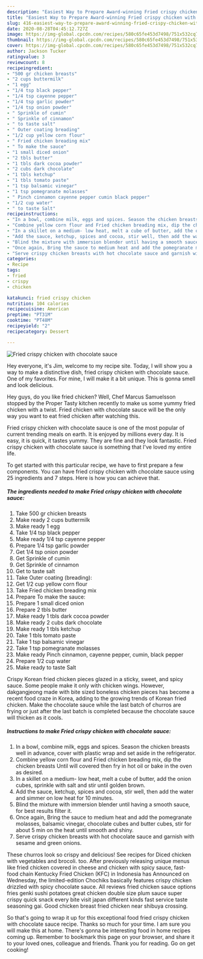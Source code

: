 ```yaml
---
description: "Easiest Way to Prepare Award-winning Fried crispy chicken with chocolate sauce"
title: "Easiest Way to Prepare Award-winning Fried crispy chicken with chocolate sauce"
slug: 416-easiest-way-to-prepare-award-winning-fried-crispy-chicken-with-chocolate-sauce
date: 2020-08-28T04:45:12.727Z
image: https://img-global.cpcdn.com/recipes/580c65fe453d7498/751x532cq70/fried-crispy-chicken-with-chocolate-sauce-recipe-main-photo.jpg
thumbnail: https://img-global.cpcdn.com/recipes/580c65fe453d7498/751x532cq70/fried-crispy-chicken-with-chocolate-sauce-recipe-main-photo.jpg
cover: https://img-global.cpcdn.com/recipes/580c65fe453d7498/751x532cq70/fried-crispy-chicken-with-chocolate-sauce-recipe-main-photo.jpg
author: Jackson Tucker
ratingvalue: 3
reviewcount: 8
recipeingredient:
- "500 gr chicken breasts"
- "2 cups buttermilk"
- "1 egg"
- "1/4 tsp black pepper"
- "1/4 tsp cayenne pepper"
- "1/4 tsp garlic powder"
- "1/4 tsp onion powder"
- " Sprinkle of cumin"
- " Sprinkle of cinnamon"
- " to taste salt"
- " Outer coating breading"
- "1/2 cup yellow corn flour"
- " Fried chicken breading mix"
- " To make the sauce"
- "1 small diced onion"
- "2 tbls butter"
- "1 tbls dark cocoa powder"
- "2 cubs dark chocolate"
- "1 tbls ketchup"
- "1 tbls tomato paste"
- "1 tsp balsamic vinegar"
- "1 tsp pomegranate molasses"
- " Pinch cinnamon cayenne pepper cumin black pepper"
- "1/2 cup water"
- " to taste Salt"
recipeinstructions:
- "In a bowl, combine milk, eggs and spices. Season the chicken breasts well in advance, cover with plastic wrap and set aside in the refrigerator."
- "Combine yellow corn flour and Fried chicken breading mix, dip the chicken breasts Until will covered then fry in hot oil or bake in the oven as desired."
- "In a skillet on a medium- low heat, melt a cube of butter, add the onion cubes, sprinkle with salt and stir until golden brown."
- "Add the sauce, ketchup, spices and cocoa, stir well, then add the water and simmer on low heat for 10 minutes."
- "Blind the mixture with immersion blender until having a smooth sauce, for best results filter it."
- "Once again, Bring the sauce to medium heat and add the pomegranate molasses, balsamic vinegar, chocolate cubes and butter cubes, stir for about 5 min on the heat until smooth and shiny."
- "Serve crispy chicken breasts with hot chocolate sauce and garnish with sesame and green onions."
categories:
- Recipe
tags:
- fried
- crispy
- chicken

katakunci: fried crispy chicken 
nutrition: 104 calories
recipecuisine: American
preptime: "PT31M"
cooktime: "PT48M"
recipeyield: "2"
recipecategory: Dessert

---
```



![Fried crispy chicken with chocolate sauce](https://img-global.cpcdn.com/recipes/580c65fe453d7498/751x532cq70/fried-crispy-chicken-with-chocolate-sauce-recipe-main-photo.jpg)

Hey everyone, it's Jim, welcome to my recipe site. Today, I will show you a way to make a distinctive dish, fried crispy chicken with chocolate sauce. One of my favorites. For mine, I will make it a bit unique. This is gonna smell and look delicious.

Hey guys, do you like fried chicken? Well, Chef Marcus Samuelsson stopped by the Proper Tasty kitchen recently to make us some yummy fried chicken with a twist. Fried chicken with chocolate sauce will be the only way you want to eat fried chicken after watching this.

Fried crispy chicken with chocolate sauce is one of the most popular of current trending meals on earth. It is enjoyed by millions every day. It is easy, it is quick, it tastes yummy. They are fine and they look fantastic. Fried crispy chicken with chocolate sauce is something that I've loved my entire life.


To get started with this particular recipe, we have to first prepare a few components. You can have fried crispy chicken with chocolate sauce using 25 ingredients and 7 steps. Here is how you can achieve that.

##### The ingredients needed to make Fried crispy chicken with chocolate sauce:

1. Take 500 gr chicken breasts
1. Make ready 2 cups buttermilk
1. Make ready 1 egg
1. Take 1/4 tsp black pepper
1. Make ready 1/4 tsp cayenne pepper
1. Prepare 1/4 tsp garlic powder
1. Get 1/4 tsp onion powder
1. Get  Sprinkle of cumin
1. Get  Sprinkle of cinnamon
1. Get  to taste salt
1. Take  Outer coating (breading):
1. Get 1/2 cup yellow corn flour
1. Take  Fried chicken breading mix
1. Prepare  To make the sauce:
1. Prepare 1 small diced onion
1. Prepare 2 tbls butter
1. Make ready 1 tbls dark cocoa powder
1. Make ready 2 cubs dark chocolate
1. Make ready 1 tbls ketchup
1. Take 1 tbls tomato paste
1. Take 1 tsp balsamic vinegar
1. Take 1 tsp pomegranate molasses
1. Make ready  Pinch cinnamon, cayenne pepper, cumin, black pepper
1. Prepare 1/2 cup water
1. Make ready  to taste Salt


Crispy Korean fried chicken pieces glazed in a sticky, sweet, and spicy sauce. Some people make it only with chicken wings. However, dakgangjeong made with bite sized boneless chicken pieces has become a recent food craze in Korea, adding to the growing trends of Korean fried chicken. Make the chocolate sauce while the last batch of churros are frying or just after the last batch is completed because the chocolate sauce will thicken as it cools. 

##### Instructions to make Fried crispy chicken with chocolate sauce:

1. In a bowl, combine milk, eggs and spices. Season the chicken breasts well in advance, cover with plastic wrap and set aside in the refrigerator.
1. Combine yellow corn flour and Fried chicken breading mix, dip the chicken breasts Until will covered then fry in hot oil or bake in the oven as desired.
1. In a skillet on a medium- low heat, melt a cube of butter, add the onion cubes, sprinkle with salt and stir until golden brown.
1. Add the sauce, ketchup, spices and cocoa, stir well, then add the water and simmer on low heat for 10 minutes.
1. Blind the mixture with immersion blender until having a smooth sauce, for best results filter it.
1. Once again, Bring the sauce to medium heat and add the pomegranate molasses, balsamic vinegar, chocolate cubes and butter cubes, stir for about 5 min on the heat until smooth and shiny.
1. Serve crispy chicken breasts with hot chocolate sauce and garnish with sesame and green onions.


These churros look so crispy and delicious! See recipes for Diced chicken with vegetables and brocoli. too. After previously releasing unique menus like fried chicken covered in cheese and chicken with spicy sauce, fast-food chain Kentucky Fried Chicken (KFC) in Indonesia has Announced on Wednesday, the limited-edition Chochiks basically features crispy chicken drizzled with spicy chocolate sauce. All reviews fried chicken sauce options fries genki sushi potatoes great chicken double size plum sauce super crispy quick snack every bite visit japan different kinds fast service taste seasoning gai. Good chicken breast fried chicken near shibuya crossing. 

So that's going to wrap it up for this exceptional food fried crispy chicken with chocolate sauce recipe. Thanks so much for your time. I am sure you will make this at home. There's gonna be interesting food in home recipes coming up. Remember to bookmark this page on your browser, and share it to your loved ones, colleague and friends. Thank you for reading. Go on get cooking!
